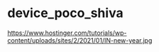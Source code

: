 # device_poco_shiva
https://www.hostinger.com/tutorials/wp-content/uploads/sites/2/2021/01/IN-new-year.jpg
